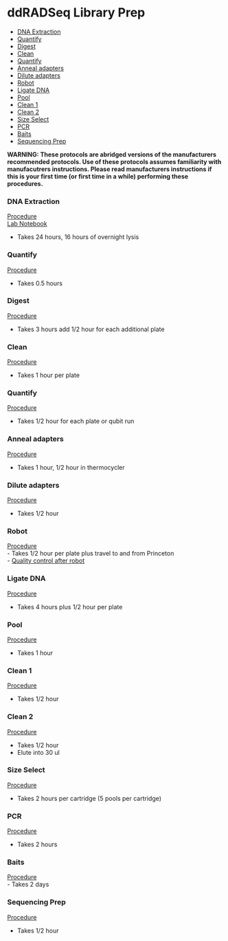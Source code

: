 ddRADSeq Library Prep
================

  - [DNA Extraction](#dna-extraction)
  - [Quantify](#quantify)
  - [Digest](#digest)
  - [Clean](#clean)
  - [Quantify](#quantify-1)
  - [Anneal adapters](#anneal-adapters)
  - [Dilute adapters](#dilute-adapters)
  - [Robot](#robot)
  - [Ligate DNA](#ligate-dna)
  - [Pool](#pool)
  - [Clean 1](#clean-1)
  - [Clean 2](#clean-2)
  - [Size Select](#size-select)
  - [PCR](#pcr)
  - [Baits](#baits)
  - [Sequencing Prep](#sequencing-prep)

**WARNING: These protocols are abridged versions of the manufacturers
recommended protocols. Use of these protocols assumes familiarity with
manufacutrers instructions. Please read manufacturers instructions if
this is your first time (or first time in a while) performing these
procedures.**

### DNA Extraction

[Procedure](https://pinskylab.github.io/laboratory/protocols/dna_extraction_ali.nb.html)  
[Lab Notebook](https://github.com/pinskylab/laboratory/blob/master/protocols/dna_extraction_ali.Rmd)

  - Takes 24 hours, 16 hours of overnight lysis

### Quantify

[Procedure](https://pinskylab.github.io/laboratory/protocols/quant_dna.nb.html)

  - Takes 0.5 hours

### Digest

[Procedure](https://pinskylab.github.io/laboratory/protocols/digest_dna.nb.html)

  - Takes 3 hours add 1/2 hour for each additional plate

### Clean

[Procedure](https://pinskylab.github.io/laboratory/protocols/ampure.nb.html)

  - Takes 1 hour per plate

### Quantify

[Procedure](https://pinskylab.github.io/laboratory/protocols/quant_dna.nb.html)

  - Takes 1/2 hour for each plate or qubit run

### Anneal adapters

[Procedure](https://pinskylab.github.io/laboratory/protocols/anneal.nb.html)

  - Takes 1 hour, 1/2 hour in thermocycler

### Dilute adapters

[Procedure](https://pinskylab.github.io/laboratory/protocols/adapter_working_stock.nb.html)

  - Takes 1/2 hour

### Robot

[Procedure](https://pinskylab.github.io/laboratory/protocols/robot.nb.html)  
\- Takes 1/2 hour per plate plus travel to and from Princeton  
\- [Quality control after
robot](https://pinskylab.github.io/laboratory/protocols/post_robot_qc.nb.html)

### Ligate DNA

[Procedure](https://pinskylab.github.io/laboratory/protocols/ligation_ddradseq.nb.html)

  - Takes 4 hours plus 1/2 hour per plate

### Pool

[Procedure](https://pinskylab.github.io/laboratory/protocols/pool.nb.html)

  - Takes 1 hour

### Clean 1

[Procedure](https://pinskylab.github.io/laboratory/protocols/ampure.nb.html)

  - Takes 1/2 hour

### Clean 2

[Procedure](https://pinskylab.github.io/laboratory/protocols/ampure.nb.html)

  - Takes 1/2 hour  
  - Elute into 30 ul

### Size Select

[Procedure](https://pinskylab.github.io/laboratory/protocols/pippin.nb.html)

  - Takes 2 hours per cartridge (5 pools per cartridge)

### PCR

[Procedure](https://pinskylab.github.io/laboratory/protocols/lib-amp_ddradseq.nb.html)

  - Takes 2 hours

### Baits

[Procedure](https://pinskylab.github.io/laboratory/protocols/baits.nb.html)  
\- Takes 2 days

### Sequencing Prep

[Procedure](https://pinskylab.github.io/laboratory/protocols/seq-prep_ddradseq.nb.html)

  - Takes 1/2 hour
